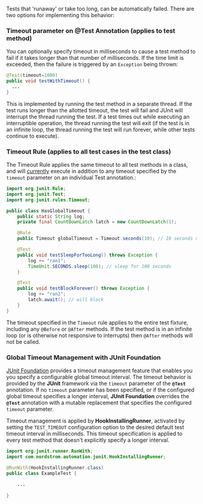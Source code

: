 Tests that 'runaway' or take too long, can be automatically failed.  There are two options for implementing this behavior:

### Timeout parameter on @Test Annotation (applies to test method)
You can optionally specify timeout in milliseconds to cause a test method to fail if it takes longer than that number of milliseconds.  If the time limit is exceeded, then the failure is triggered by an `Exception` being thrown:

```java
@Test(timeout=1000)
public void testWithTimeout() {
  ...
}
```

This is implemented by running the test method in a separate thread. If the test runs longer than the allotted timeout, the test will fail and JUnit will interrupt the thread running the test. If a test times out while executing an interruptible operation, the thread running the test will exit (if the test is in an infinite loop, the thread running the test will run forever, while other tests continue to execute).

### Timeout Rule (applies to all test cases in the test class)
The Timeout Rule applies the same timeout to all test methods in a class, and will [currently](https://github.com/junit-team/junit/issues/1126) execute in addition to any timeout specified by the `timeout` parameter on an individual Test annotation.:

```java
import org.junit.Rule;
import org.junit.Test;
import org.junit.rules.Timeout;

public class HasGlobalTimeout {
    public static String log;
    private final CountDownLatch latch = new CountDownLatch(1);

    @Rule
    public Timeout globalTimeout = Timeout.seconds(10); // 10 seconds max per method tested

    @Test
    public void testSleepForTooLong() throws Exception {
        log += "ran1";
        TimeUnit.SECONDS.sleep(100); // sleep for 100 seconds
    }

    @Test
    public void testBlockForever() throws Exception {
        log += "ran2";
        latch.await(); // will block 
    }
}
```

The timeout specified in the `Timeout` rule applies to the entire test fixture, including any `@Before` or `@After` methods. If the test method is in an infinite loop (or is otherwise not responsive to interrupts) then `@After` methods will not be called.

### Global Timeout Management with JUnit Foundation

[JUnit Foundation](https://github.com/Nordstrom/JUnit-Foundation) provides a timeout management feature that enables you you specify a configurable global timeout interval. The timeout behavior is provided by the **JUnit** framework via the `timeout` parameter of the **`@Test`** annotation. If no `timeout` parameter has been specified, or if the configured global timeout specifies a longer interval, **JUnit Foundation** overrides the **`@Test`** annotation with a mutable replacement that specifies the configured `timeout` parameter.

Timeout management is applied by **HookInstallingRunner**, activated by setting the `TEST_TIMEOUT` configuration option to the desired default test timeout interval in milliseconds. This timeout specification is applied to every test method that doesn't explicitly specify a longer interval.

```java
import org.junit.runner.RunWith;
import com.nordstrom.automation.junit.HookInstallingRunner;

@RunWith(HookInstallingRunner.class)
public class ExampleTest {
    
    ...
    
}
```
